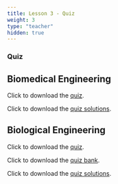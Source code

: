 ```yaml
---
title: Lesson 3 - Quiz
weight: 3
type: "teacher" 
hidden: true 
---
```


### Quiz

## Biomedical Engineering
Click to download the <a href="https://docs.google.com/document/d/1xfZUDWJQmLvPnRhESJPLsG-esDomE_kXg63SjbmTkKc/edit?usp=sharing" target="_blank">quiz</a>.

Click to download the <a href="https://docs.google.com/document/d/1rToOyWJirWL7Ag4ubcj_4VKqfkXrwND-bqaSk504LMU/edit?usp=sharing" target="_blank">quiz solutions</a>.

## Biological Engineering

Click to download the <a href="https://docs.google.com/document/d/155ozW3ZPUmYaWZXFemMFEdBzl-fUlEFr9ro8tlDFMMo/edit?usp=sharing" target="_blank">quiz</a>.

Click to download the <a href="https://docs.google.com/document/d/1Dw_xexaujTiY-VaR44e2RtBIVUCvLkSGbbCM252bvN8/edit?usp=sharing" target="_blank">quiz bank</a>.

Click to download the <a href="https://docs.google.com/document/d/1fCfObG6SdzCqiTg_2Cl3PCQgEjgd02WtPpHi_9bIlKc/edit?usp=sharing" target="_blank">quiz solutions</a>.
